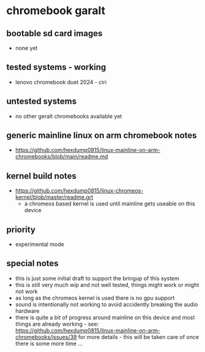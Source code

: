 # chromebook garalt

## bootable sd card images

- none yet

## tested systems - working

- lenovo chromebook duet 2024 - ciri

## untested systems

- no other geralt chromebooks available yet

## generic mainline linux on arm chromebook notes

- https://github.com/hexdump0815/linux-mainline-on-arm-chromebooks/blob/main/readme.md

## kernel build notes

- https://github.com/hexdump0815/linux-chromeos-kernel/blob/master/readme.grt
  - a chromeos based kernel is used until mainline gets useable on this device

## priority

- experimental mode

## special notes

- this is just some initial draft to support the bringup of this system
- this is still very much wip and not well tested, things might work or might not work
- as long as the chromeos kernel is used there is no gpu support
- sound is intentionally not working to avoid accidently breaking the audio hardware
- there is quite a bit of progress around mainline on this device and most things are already working - see: https://github.com/hexdump0815/linux-mainline-on-arm-chromebooks/issues/39 for more details - this will be taken care of once there is some more time ...
